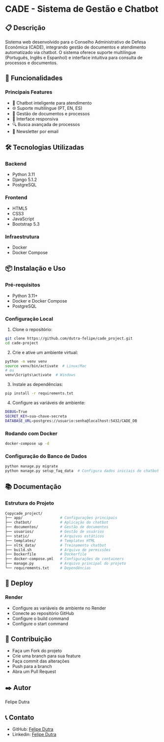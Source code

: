 # CADE - Sistema de Gestão e Chatbot

## 📋 Descrição
Sistema web desenvolvido para o Conselho Administrativo de Defesa Econômica (CADE), integrando gestão de documentos e atendimento automatizado via chatbot. O sistema oferece suporte multilíngue (Português, Inglês e Espanhol) e interface intuitiva para consulta de processos e documentos.

## 🚀 Funcionalidades

### Principais Features
- 🤖 Chatbot inteligente para atendimento
- 🌐 Suporte multilíngue (PT, EN, ES)
- 📄 Gestão de documentos e processos
- 📱 Interface responsiva
- 🔍 Busca avançada de processos
- 📝 Newsletter por email

## 🛠️ Tecnologias Utilizadas

### Backend
- Python 3.11
- Django 5.1.2
- PostgreSQL

### Frontend
- HTML5
- CSS3
- JavaScript
- Bootstrap 5.3

### Infraestrutura
- Docker
- Docker Compose

## 📦 Instalação e Uso

### Pré-requisitos
- Python 3.11+
- Docker e Docker Compose
- PostgreSQL

### Configuração Local
1. Clone o repositório:
```bash
git clone https://github.com/dutra-felipe/cade_project.git
cd cade-project
```

2. Crie e ative um ambiente virtual:
```bash
python -m venv venv
source venv/bin/activate  # Linux/Mac
# ou
venv\Scripts\activate  # Windows
```

3. Instale as dependências:
```bash
pip install -r requirements.txt
```

4. Configure as variáveis de ambiente:
```bash
DEBUG=True
SECRET_KEY=sua-chave-secreta
DATABASE_URL=postgres://usuario:senha@localhost:5432/CADE_DB
```

### Rodando com Docker
```bash
docker-compose up -d
```

### Configuração do Banco de Dados
```bash
python manage.py migrate
python manage.py setup_faq_data  # Configura dados iniciais do chatbot
```

## 📚 Documentação

### Estrutura do Projeto
```bash
Copycade_project/
├── app/                 # Configurações principais
├── chatbot/             # Aplicação do chatbot
├── documentos/          # Gestão de documentos
├── usuarios/            # Gestão de usuários
├── static/              # Arquivos estáticos
├── templates/           # Templates HTML
├── nltk_data/           # Treinamento chatbot
├── build.sh             # Arquivo de permissões
├── Dockerfile           # Dockerfile
├── docker-compose.yml   # Configurações de containers
├── manage.py            # Arquivo principal do projeto
└── requirements.txt     # Dependências
```

## 🚀 Deploy

### Render

- Configure as variáveis de ambiente no Render
- Conecte ao repositório GitHub
- Configure o build command
- Configure o start command

## 👥 Contribuição

- Faça um Fork do projeto
- Crie uma branch para sua feature
- Faça commit das alterações
- Push para a branch
- Abra um Pull Request

## ✒️ Autor

Felipe Dutra

## 📞 Contato

- GitHub: [Felipe Dutra](https://github.com/dutra-felipe)
- Linkedin: [Felipe Dutra](https://www.linkedin.com/in/felipepdutra/)
